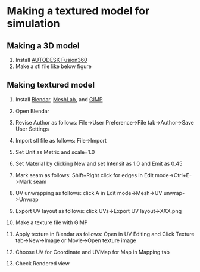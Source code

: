 # Making a textured model for simulation

## Making a 3D model
1. Install [AUTODESK Fusion360](https://www.autodesk.co.jp/products/fusion-360/overview)
2. Make a stl file like below figure

## Making textured model
1. Install [Blendar](https://blender.jp/), [MeshLab](https://www.meshlab.net/), and [GIMP](https://www.gimp.org/)

2. Open Blendar

3. Revise Author as follows: File->User Preference->File tab->Author->Save User Settings

4. Import stl file as follows: File->Import

5. Set Unit as Metric and scale=1.0

6. Set Material by clicking New and set Intensit as 1.0 and Emit as 0.45

7. Mark seam as follows: Shift+Right click for edges in Edit mode->Ctrl+E->Mark seam

8. UV unwrapping as follows: click A in Edit mode->Mesh->UV unwrap->Unwrap

9. Export UV layout as follows: click UVs->Export UV layout->XXX.png

10. Make a texture file with GIMP

11. Apply texture in Blendar as follows: Open in UV Editing and Click Texture tab->New->Image or Movie->Open texture image

12. Choose UV for Coordinate and UVMap for Map in Mapping tab

13. Check Rendered view
